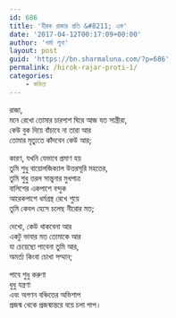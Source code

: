 ```yaml
---
id: 686
title: 'হীরক রাজার প্রতি &#8211; এক'
date: '2017-04-12T00:17:09+00:00'
author: 'শর্মা লুনা'
layout: post
guid: 'https://bn.sharmaluna.com/?p=686'
permalink: /hirok-rajar-proti-1/
categories:
    - কবিতা
---
```


রাজা,  
মনে রেখো তোমার চারপাশ ঘিরে আজ যত সান্ত্রীরা,  
কেউ বুক দিয়ে বাঁচাবে না তারা আর  
তোমার মৃত্যুতে কাঁদবেন কেউ আর;

কারণ, যখনি যেভাবে প্রমাণ হয়  
তুমি শুধু বায়োলজিক্যাল উত্তরসূরি মহতের,  
তুমি শুধু তরল সান্ত্বনার মুখপাত্র  
বালিশের একপাশে বন্দুক  
আরেকপাশে ধর্মগ্রন্থ রেখে শুয়ে  
তুমি কেবল হেসে চলেছ নীরোর মত;

দেখো, কেউ থাকবেনা আর  
একটু ভাবার মত তোমাকে আর  
যা চেয়েছো পাবেনা তুমি আর,  
অমর্ত্য কিংবা চোখা সম্মান;

পাবে শুধু করুণা  
ধুধু যন্ত্রণা  
এবং অগণন বঞ্চিতের অভিশাপ  
প্রজন্ম থেকে প্রজন্মান্তরে বয়ে চলা পাপ।
